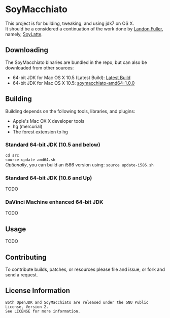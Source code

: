 SoyMacchiato
============
This project is for building, tweaking, and using jdk7 on OS X.  
It should be a considered a continuation of the work done by [Landon Fuller](http://landonf.bikemonkey.org/), 
namely, [SoyLatte](http://landonf.bikemonkey.org/static/soylatte/).


Downloading
------------------
The SoyMacchiato binaries are bundled in the repo, but can also be downloaded from other sources:  

*  64-bit JDK for Mac OS X 10.5 (Latest Build): [Latest Build](http://www.pauldee.org/soymacchiato/soymacchiato-amd64-latest.tar.bz2)
*  64-bit JDK for Mac OS X 10.5: [soymacchiato-amd64-1.0.0](http://www.pauldee.org/soymacchiato/soymacchiato-amd64-1.0.0.tar.bz2)


Building
------------
Building depends on the following tools, libraries, and plugins:  

*  Apple's Mac OX X developer tools
*  hg (mercurial)
*  The forest extension to hg

### Standard 64-bit JDK (10.5 and below)

`cd src`  
`source update-amd64.sh`  
*Optionally*, you can build an i586 version using: `source update-i586.sh`

### Standard 64-bit JDK (10.6 and Up)

TODO

### DaVinci Machine enhanced 64-bit JDK

TODO


Usage
---------
TODO


Contributing
-----------------
To contribute builds, patches, or resources please file and issue, or fork and send a request.


License Information
----------------------------
    Both OpenJDK and SoyMacchiato are released under the GNU Public License, Version 2.
    See LICENSE for more information.

